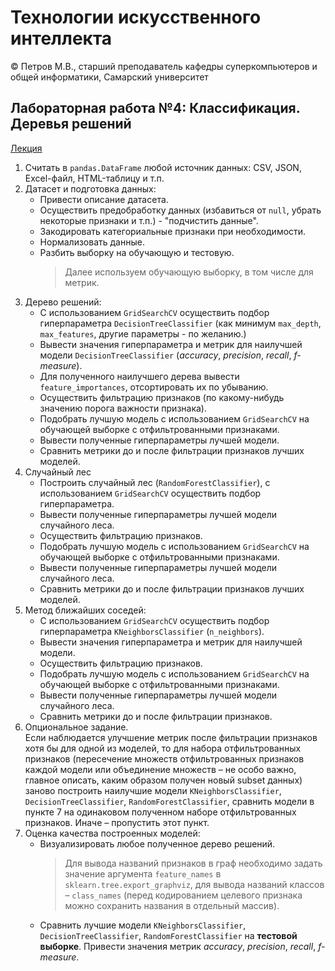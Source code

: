 # Технологии искусственного интеллекта

© Петров М.В., старший преподаватель кафедры суперкомпьютеров и общей информатики, Самарский университет

## Лабораторная работа №4: Классификация. Деревья решений

[Лекция](../lectures/lecture_4/lecture_4.ipynb)

1. Считать в `pandas.DataFrame` любой источник данных: CSV, JSON, Excel-файл, HTML-таблицу и т.п.
2. Датасет и подготовка данных:
   - Привести описание датасета.
   - Осуществить предобработку данных (избавиться от `null`, убрать некоторые признаки и т.п.) - "подчистить данные".
   - Закодировать категориальные признаки при необходимости.
   - Нормализовать данные.
   - Разбить выборку на обучающую и тестовую.
     > Далее используем обучающую выборку, в том числе для метрик.
3. Дерево решений:
   - С использованием `GridSearchCV` осуществить подбор гиперпараметра `DecisionTreeClassifier` (как минимум `max_depth`, `max_features`, другие параметры - по желанию.)
   - Вывести значения гиперпараметра и метрик для наилучшей модели `DecisionTreeClassifier` ($accuracy$, $precision$, $recall$, $\textit{f-measure}$).
   - Для полученного наилучшего дерева вывести `feature_importances`, отсортировать их по убыванию.
   - Осуществить фильтрацию признаков (по какому-нибудь значению порога важности признака).
   - Подобрать лучшую модель с использованием `GridSearchCV` на обучающей выборке с отфильтрованными признаками.
   - Вывести полученные гиперпараметры лучшей модели.
   - Сравнить метрики до и после фильтрации признаков лучших моделей.
4. Случайный лес
   - Построить случайный лес (`RandomForestClassifier`), c использованием `GridSearchCV` осуществить подбор гиперпараметра.
   - Вывести полученные гиперпараметры лучшей модели случайного леса.
   - Осуществить фильтрацию признаков.
   - Подобрать лучшую модель с использованием `GridSearchCV` на обучающей выборке с отфильтрованными признаками.
   - Вывести полученные гиперпараметры лучшей модели случайного леса.
   - Сравнить метрики до и после фильтрации признаков лучших моделей.
5. Метод ближайших соседей:
   - С использованием `GridSearchCV` осуществить подбор гиперпараметра `KNeighborsClassifier` (`n_neighbors`).
   - Вывести значения гиперпараметра и метрик для наилучшей модели.
   - Осуществить фильтрацию признаков.
   - Подобрать лучшую модель с использованием `GridSearchCV` на обучающей выборке с отфильтрованными признаками.
   - Вывести полученные гиперпараметры лучшей модели случайного леса.
   - Сравнить метрики до и после фильтрации признаков.
6. Опциональное задание.  
Если наблюдается улучшение метрик после фильтрации признаков хотя бы для одной из моделей, то для набора отфильтрованных признаков (пересечение множеств отфильтрованных признаков каждой модели или объединение множеств &ndash; не особо важно, главное описать, каким образом получен новый subset данных) заново построить наилучшие модели `KNeighborsClassifier`, `DecisionTreeClassifier`, `RandomForestClassifier`, сравнить модели в пункте 7 на одинаковом полученном наборе отфильтрованных признаков. Иначе &ndash; пропустить этот пункт.
7. Оценка качества построенных моделей:
   - Визуализировать любое полученное дерево решений.
     > Для вывода названий признаков в граф необходимо задать значение аргумента `feature_names` в `sklearn.tree.export_graphviz`, для вывода названий классов &ndash; `class_names` (перед кодированием целевого признака можно сохранить названия в отдельный массив).
   - Сравнить лучшие модели `KNeighborsClassifier`, `DecisionTreeClassifier`, `RandomForestClassifier` на **тестовой выборке**. Привести значения метрик $accuracy$, $precision$, $recall$, $\textit{f-measure}$.